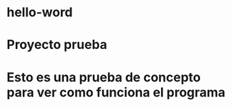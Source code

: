 hello-word
==========

# Proyecto prueba
# Esto es una prueba de concepto para ver como funciona el programa

